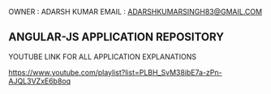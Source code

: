 
OWNER : ADARSH KUMAR 
EMAIL : ADARSHKUMARSINGH83@GMAIL.COM

ANGULAR-JS APPLICATION REPOSITORY 
---------------------------------------------

YOUTUBE LINK FOR ALL APPLICATION EXPLANATIONS 

https://www.youtube.com/playlist?list=PLBH_SvM38ibE7a-zPn-AJQL3VZxE6b8oq
 

